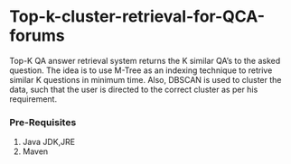 # Top-k-cluster-retrieval-for-QCA-forums
Top-K QA answer retrieval system returns the K similar QA’s to the asked question. The idea is to use M-Tree  as an indexing technique to retrive similar K questions in minimum time. Also, DBSCAN is used to cluster the data, such that the user is directed to the correct cluster as per his requirement.

### Pre-Requisites 
  1. Java JDK,JRE
  2. Maven
